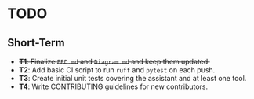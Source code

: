 # TODO

## Short-Term
- ~~**T1**: Finalize `PRD.md` and `Diagram.md` and keep them updated.~~
- **T2**: Add basic CI script to run `ruff` and `pytest` on each push.
- **T3**: Create initial unit tests covering the assistant and at least one tool.
- **T4**: Write CONTRIBUTING guidelines for new contributors.
